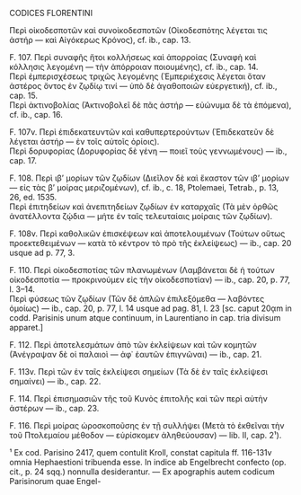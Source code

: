 CODICES FLORENTINI

Περὶ οἰκοδεσποτῶν καὶ συνοἰκοδεσποτῶν (Οἰκοδεσπότης λέγεται τις ἀστήρ — καὶ Αἰγόκερως Κρόνος), cf. ib., cap. 13.

F. 107. Περὶ συναφῆς ἤτοι κολλήσεως καὶ ἀπορροίας (Συναφὴ καὶ κόλλησις λεγομένη — τὴν ἀπόρροιαν ποιουμένης), cf. ib., cap. 14.  
Περὶ ἐμπερισχέσεως τριχῶς λεγομένης <sic> (Ἐμπεριέχεσις λέγεται ὅταν ἀστέρος ὄντος ἐν ζῳδίῳ τινί — ὑπὸ δὲ ἀγαθοποιῶν εὐεργετική), cf. ib., cap. 15.  
Περὶ ἀκτινοβολίας (Ἀκτινοβολεῖ δὲ πᾶς ἀστήρ — εὐώνυμα δὲ τὰ ἐπόμενα), cf. ib., cap. 16.

F. 107v. Περὶ ἐπιδεκατευντῶν καὶ καθυπερτερούντων (Ἐπιδεκατεῦν δὲ λέγεται ἀστήρ — ἐν τοῖς αὐτοῖς ὁρίοις).  
Περὶ δορυφορίας (Δορυφορίας δὲ γένη — ποιεῖ τοὺς γεννωμένους) — ib., cap. 17.

F. 108. Περὶ ιβ’ μορίων τῶν ζῳδίων (Διεῖλον δὲ καὶ ἕκαστον τῶν ιβ’ μορίων — εἰς τὰς β’ μοίρας μεριζομένων), cf. ib., c. 18, Ptolemaei, Tetrab., p. 13, 26, ed. 1535.  
Περὶ ἐπιτηδείων καὶ ἀνεπιτηδείων ζῳδίων ἐν καταρχαῖς (Τὰ μὲν ὀρθῶς ἀνατέλλοντα ζῴδια — μήτε ἐν ταῖς τελευταίαις μοίραις τῶν ζῳδίων).

F. 108v. Περὶ καθολικῶν ἐπισκέψεων καὶ ἀποτελουμένων (Τούτων οὕτως προεκτεθειμένων — κατὰ τὸ κέντρον τὸ πρὸ τῆς ἐκλείψεως) — ib., cap. 20 usque ad p. 77, 3.

F. 110. Περὶ οἰκοδεσποτίας τῶν πλανωμένων (Λαμβάνεται δὲ ἡ τούτων οἰκοδεσποτία — προκρινούμεν εἰς τὴν οἰκοδεσποτίαν) — ib., cap. 20, p. 77, l. 3–14.  
Περὶ φύσεως τῶν ζῳδίων (Τῶν δὲ ἀπλῶν ἐπιλεξόμεθα — λαβόντες ὁμοίως) — ib., cap. 20, p. 77, l. 14 usque ad pag. 81, l. 23 [sc. caput 20ᾳm in codd. Parisinis unum atque continuum, in Laurentiano in cap. tria divisum apparet.]

F. 112. Περὶ ἀποτελεσμάτων ἀπὸ τῶν ἐκλείψεων καὶ τῶν κομητῶν (Ἀνέγραψαν δὲ οἱ παλαιοὶ — ἀφ᾽ ἑαυτῶν ἐπιγνῶναι) — ib., cap. 21.

F. 113v. Περὶ τῶν ἐν ταῖς ἐκλείψεσι σημείων (Τὰ δὲ ἐν ταῖς ἐκλείψεσι σημαίνει) — ib., cap. 22.

F. 114. Περὶ ἐπισημασιῶν τῆς τοῦ Κυνὸς ἐπιτολῆς καὶ τῶν περὶ αὐτὴν ἀστέρων — ib., cap. 23.

F. 116. Περὶ μοίρας ὡροσκοποῦσης ἐν τῇ συλλήψει (Μετὰ τὸ ἐκθεῖναι τὴν τοῦ Πτολεμαίου μέθοδον — εὑρίσκομεν ἀληθεύουσαν) — lib. II, cap. 2¹).

¹ Ex cod. Parisino 2417, quem contulit Kroll, constat capitula ff. 116-131v omnia Hephaestioni tribuenda esse. In indice ab Engelbrecht confecto (op. cit., p. 24 sqq.) nonnulla desiderantur. — Ex apographis autem codicum Parisinorum quae Engel-